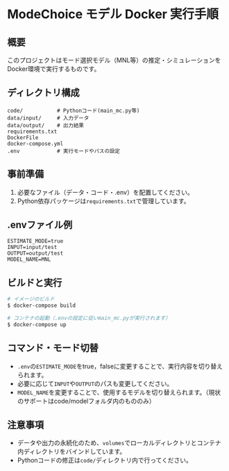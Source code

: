 # ModeChoice モデル Docker 実行手順

## 概要
このプロジェクトはモード選択モデル（MNL等）の推定・シミュレーションをDocker環境で実行するものです。

## ディレクトリ構成
```
code/           # Pythonコード(main_mc.py等)
data/input/     # 入力データ
data/output/    # 出力結果
requirements.txt
DockerFile
docker-compose.yml
.env            # 実行モードやパスの設定
```

## 事前準備
1. 必要なファイル（データ・コード・.env）を配置してください。
2. Python依存パッケージは`requirements.txt`で管理しています。

## .envファイル例
```
ESTIMATE_MODE=true
INPUT=input/test
OUTPUT=output/test
MODEL_NAME=MNL
```

## ビルドと実行
```sh
# イメージのビルド
$ docker-compose build

# コンテナの起動（.envの設定に従いmain_mc.pyが実行されます）
$ docker-compose up
```

## コマンド・モード切替
- `.env`の`ESTIMATE_MODE`をtrue，falseに変更することで、実行内容を切り替えられます。
- 必要に応じて`INPUT`や`OUTPUT`のパスも変更してください。
- `MODEL_NAME`を変更することで、使用するモデルを切り替えられます。（現状のサポートはcode/modelフォルダ内のもののみ）

## 注意事項
- データや出力の永続化のため、`volumes`でローカルディレクトリとコンテナ内ディレクトリをバインドしています。
- Pythonコードの修正は`code/`ディレクトリ内で行ってください。
